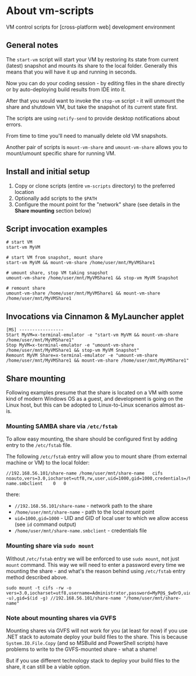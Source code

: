 # About vm-scripts

VM control scripts for [cross-platform web] development environment

## General notes

The `start-vm` script will start your VM by restoring its state from current (latest) snapshot and mounts its share to the local folder.
Generally this means that you will have it up and running in seconds.

Now you can do your coding session - by editing files in the share directly or by auto-deploying build results from IDE into it.

After that you would want to invoke the `stop-vm` script - it will unmount the share and shutdown VM, but take the snapshot of its current state first.

The scripts are using `notify-send` to provide desktop notifications about errors.

From time to time you'll need to manually delete old VM snapshots.

Another pair of scripts is `mount-vm-share` and `umount-vm-share` allows you to mount/umount specific share for running VM.

## Install and initial setup

1. Copy or clone scripts (entire `vm-scripts` directory) to the preferred location
2. Optionally add scripts to the `$PATH`
3. Configure the mount point for the "network" share (see details in the **Share mounting** section below)

## Script invocation examples

```Shell
# start VM
start-vm MyVM

# start VM from snapshot, mount share
start-vm MyVM && mount-vm-share /home/user/mnt/MyVMShare1

# umount share, stop VM taking snapshot
umount-vm-share /home/user/mnt/MyVMShare1 && stop-vm MyVM Snapshot

# remount share
umount-vm-share /home/user/mnt/MyVMShare1 && mount-vm-share /home/user/mnt/MyVMShare1
```

## Invocations via Cinnamon & MyLauncher applet

```
[MS] -----------------
Start MyVM=x-terminal-emulator -e "start-vm MyVM && mount-vm-share /home/user/mnt/MyVMShare1"
Stop MyVM=x-terminal-emulator -e "umount-vm-share /home/user/mnt/MyVMShare1 && stop-vm MyVM Snapshot"
Remount MyVM Share=x-terminal-emulator -e "umount-vm-share /home/user/mnt/MyVMShare1 && mount-vm-share /home/user/mnt/MyVMShare1"
```

## Share mounting

Following examples presume that the share is located on a VM with some kind of modern Windows OS as a guest,
and development is going on the Linux host, but this can be adopted to Linux-to-Linux scenarios almost as-is.

### Mounting SAMBA share via `/etc/fstab`

To allow easy mounting, the share should be configured first by adding entry to the `/etc/fstab` file.

The following `/etc/fstab` entry will allow you to mount share (from external machine or VM) to the local folder:

```
//192.168.56.101/share-name	/home/user/mnt/share-name	cifs	noauto,vers=3.0,iocharset=utf8,rw,user,uid=1000,gid=1000,credentials=/home/user/mnt/share-name.smbclient	0	0
```

there:

- `//192.168.56.101/share-name` - network path to the share
- `/home/user/mnt/share-name` - path to the local mount point
- `uid=1000,gid=1000` - UID and GID of local user to which we allow access (see `id` command output)
- `/home/user/mnt/share-name.smbclient` - credentials file

### Mounting share via `sudo mount`

Without `/etc/fstab` entry we will be enforced to use `sudo mount`, not just `mount` command. This way we will need to enter a password
every time we mounting the share - and what's the reason behind using `/etc/fstab` entry method described above.

```Shell
sudo mount -t cifs -rw -o vers=3.0,iocharset=utf8,username=Administrator,password=MyP@$_$w0rD,uid=$(id -u),gid=$(id -g) //192.168.56.101/share-name "/home/user/mnt/share-name"
```

### Note about mounting shares via GVFS

Mounting shares via GVFS will not work for you (at least for now) if you use .NET stack to automate deploy your build files to the share.
This is because `System.IO.File.Copy` (and so MSBuild and PowerShell scripts) have problems to write to the GVFS-mounted share - what a shame!

But if you use different technology stack to deploy your build files to the share, it can still be a viable option.
